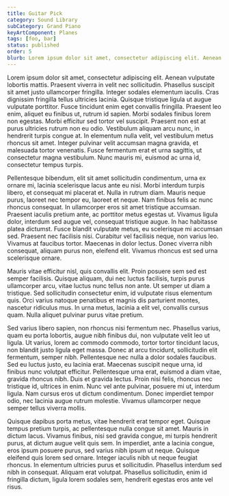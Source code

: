```yaml
---
title: Guitar Pick
category: Sound Library
subCategory: Grand Piano
keyArtComponent: Planes
tags: [foo, bar]
status: published
order: 5
blurb: Lorem ipsum dolor sit amet, consectetur adipiscing elit. Aenean vulputate lobortis mattis. Praesent viverra in velit nec sollicitudin.
---
```

Lorem ipsum dolor sit amet, consectetur adipiscing elit. Aenean vulputate lobortis mattis. Praesent viverra in velit nec sollicitudin. Phasellus suscipit sit amet justo ullamcorper fringilla. Integer sodales elementum iaculis. Cras dignissim fringilla tellus ultricies lacinia. Quisque tristique ligula ut augue vulputate porttitor. Fusce tincidunt enim eget convallis fringilla. Praesent leo enim, aliquet eu finibus ut, rutrum id sapien. Morbi sodales finibus lorem non egestas. Morbi efficitur sed tortor vel suscipit. Praesent non est at purus ultricies rutrum non eu odio. Vestibulum aliquam arcu nunc, in hendrerit turpis congue at. In elementum nulla velit, vel vestibulum metus rhoncus sit amet. Integer pulvinar velit accumsan magna gravida, et malesuada tortor venenatis. Fusce fermentum erat et urna sagittis, ut consectetur magna vestibulum. Nunc mauris mi, euismod ac urna id, consectetur tempus turpis.

Pellentesque bibendum, elit sit amet sollicitudin condimentum, urna ex ornare mi, lacinia scelerisque lacus ante eu nisi. Morbi interdum turpis libero, et consequat mi placerat et. Nulla in rutrum diam. Mauris neque purus, laoreet nec tempor eu, laoreet et neque. Nam finibus felis ac nunc rhoncus consequat. In ullamcorper eros sit amet tristique accumsan. Praesent iaculis pretium ante, ac porttitor metus egestas ut. Vivamus ligula dolor, interdum sed augue vel, consequat tristique augue. In hac habitasse platea dictumst. Fusce blandit vulputate metus, eu scelerisque mi accumsan sed. Praesent nec facilisis nisi. Curabitur vel facilisis neque, non varius leo. Vivamus at faucibus tortor. Maecenas in dolor lectus. Donec viverra nibh consequat, aliquam purus non, eleifend elit. Vivamus rhoncus est sed urna scelerisque ornare.

Mauris vitae efficitur nisl, quis convallis elit. Proin posuere sem sed est semper facilisis. Quisque aliquam, dui nec luctus facilisis, turpis purus ullamcorper arcu, vitae luctus nunc tellus non ante. Ut semper ut diam a tristique. Sed sollicitudin consectetur enim, id vulputate risus elementum quis. Orci varius natoque penatibus et magnis dis parturient montes, nascetur ridiculus mus. In urna metus, lacinia a elit vel, convallis cursus quam. Nulla aliquet pulvinar purus vitae pretium.

Sed varius libero sapien, non rhoncus nisi fermentum nec. Phasellus varius, quam eu porta lobortis, augue nibh finibus dui, non vulputate velit leo ut ligula. Ut varius, lorem ac commodo commodo, tortor tortor tincidunt lacus, non blandit justo ligula eget massa. Donec at arcu tincidunt, sollicitudin elit fermentum, semper nibh. Pellentesque nec nulla a dolor sodales faucibus. Sed eu luctus justo, eu lacinia erat. Maecenas suscipit neque urna, id finibus nunc volutpat efficitur. Pellentesque urna erat, euismod a diam vitae, gravida rhoncus nibh. Duis et gravida lectus. Proin nisi felis, rhoncus nec tristique id, ultrices in enim. Nunc vel ante pulvinar, posuere mi ut, interdum ligula. Nam cursus eros ut dictum condimentum. Donec imperdiet tempor odio, nec lacinia augue rutrum molestie. Vivamus ullamcorper neque semper tellus viverra mollis.

Quisque dapibus porta metus, vitae hendrerit erat tempor eget. Quisque tempus pretium turpis, ac pellentesque nulla congue sit amet. Mauris in dictum lacus. Vivamus finibus, nisi sed gravida congue, mi turpis hendrerit purus, at dictum augue velit quis sem. In imperdiet, ante a lacinia congue, eros ipsum posuere purus, sed varius nibh ipsum ut neque. Quisque eleifend quis lorem sed ornare. Integer iaculis nibh ut neque feugiat rhoncus. In elementum ultricies purus et sollicitudin. Phasellus interdum sed nibh in consequat. Aliquam erat volutpat. Phasellus sollicitudin, enim id fringilla dictum, ligula lorem sodales sem, hendrerit egestas eros ante vel risus.
